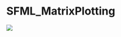# SFML_MatrixPlotting

![](https://cl.ly/21aa3d3ee9f5/Screen%20Recording%202019-05-30%20at%2004.56.11.91%20PM.gif)
